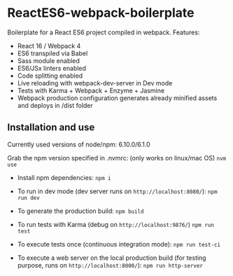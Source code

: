 # ReactES6-webpack-boilerplate

Boilerplate for a React ES6 project compiled in webpack. Features:
- React 16 / Webpack 4
- ES6 transpiled via Babel
- Sass module enabled
- ES6/JSx linters enabled
- Code splitting enabled
- Live reloading with webpack-dev-server in Dev mode
- Tests with Karma + Webpack + Enzyme + Jasmine
- Webpack production configuration generates already minified assets and deploys in /dist folder


## Installation and use
Currently used versions of node/npm:
6.10.0/6.1.0

Grab the npm version specified in .nvmrc: (only works on linux/mac OS)
`nvm use`

- Install npm dependencies:
`npm i`

- To run in dev mode (dev server runs on `http://localhost:8080/`):
`npm run dev`

- To generate the production build:
`npm build`

- To run tests with Karma (debug on `http://localhost:9876/`)
`npm run test`

- To execute tests once (continuous integration mode):
`npm run test-ci`

- To execute a web server on the local production build (for testing purpose, runs on `http://localhost:8000/`):
`npm run http-server`
